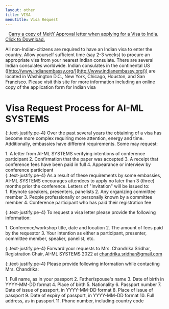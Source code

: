 ```yaml
---
layout: other
title: VISA
menutitle: Visa Request
---
```


<div class="callout callout-primary me-4">
<a href="{{ site.baseurl }}/docs/{{ site.meitY_pdf }}?{{ site.time | date: "%s" }}" download="meity_visa_clearence.pdf"><i class="bi bi-download" style="margin-right: 10px;"></i>  Carry a copy of MeitY Approval letter when applying for a Visa to India. Click to Download.</a>
</div>

All non-Indian-citizens are required to have an Indian visa to enter the country. Allow yourself sufficient time (say 2-3 weeks) to procure an appropriate visa from your nearest Indian consulate. There are several Indian consulates worldwide. Indian consulates in the continental US  ([http://www.indianembassy.org/](http://www.indianembassy.org/)) are located in Washington D.C., New York, Chicago, Houston, and San Francisco. Please visit this site for more information including an online copy of the application form for Indian visa

# Visa Request Process for AI-ML SYSTEMS

{:.text-justify.pe-4}
Over the past several years the obtaining of a visa has become more complex requiring more attention, energy and time. Additionally, embassies have different requirements. Some may request:
<div markdown=1 class="bd-callout bd-callout-info alert-dark">
1. A letter from AI-ML SYSTEMS verifying intentions of conference participant
2. Confirmation that the paper was accepted
3. A receipt that conference fees have been paid in full
4. Appearance or interview by conference participant
</div>
{:.text-justify.pe-4}
As a result of these requirements by some embassies, AI-ML SYSTEMS encourages attendees to apply no later than 3 (three) months prior the conference. Letters of "Invitation" will be issued to:
<div markdown=1 class="bd-callout bd-callout-info alert-dark">
1. Keynote speakers, presenters, panelists
2. Any organizing committee member
3. People professionally or personally known by a committee member
4. Conference participant who has paid their registration fee
</div>

{:.text-justify.pe-4}
To request a visa letter please provide the following information:
<div markdown=1 class="bd-callout bd-callout-info alert-dark">
1. Conference/workshop title, date and location
2. The amount of fees paid by the requestor
3. Your intention as either a participant, presenter, committee member, speaker, panelist, etc.
</div>

{:.text-justify.pe-4}
Forward your requests to Mrs. Chandrika Sridhar, Registration Chair, AI-ML SYSTEMS 2022 at [chandrika.sridhar@gmail.com](mailto:chandrika.sridhar@gmail.com)

{:.text-justify.pe-4}
Please provide following information while contacting Mrs. Chandrika:
<div markdown=1 class="bd-callout bd-callout-info alert-dark">
1. Full name, as in your passport
2. Father/spouse's name
3. Date of birth in YYYY-MM-DD format
4. Place of birth
5. Nationality
6. Passport number
7. Date of issue of passport, in YYYY-MM-DD format
8. Place of issue of passport
9. Date of expiry of passport, in YYYY-MM-DD format
10. Full address, as in passport
11. Phone number, including country code

</div>
